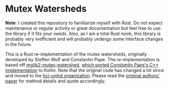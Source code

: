 # Mutex Watersheds

**Note**: I created this repository to familiarize myself with Rust. Do not expect maintenance or regular activity or great documentation but feel free to use the library if it fits your needs. Also, as I am a total Rust noob, this library is probably very inefficient and will probably undergo some interface changes in the future.

This is a Rust re-implementation of the mutex watersheds, originally developed by Steffen Wolf and Constantin Pape. The re-implementation is based off [mglib2-mutex-watershed](https://github.com/saalfeldlab/imglib2-mutex-watershed), [which ported Constantin Pape's C++ implementation](https://github.com/constantinpape/mutex-watershed) to Kotlin. Note that the original code has changed a lot since and moved to the [hci-unihd organization](https://github.com/hci-unihd/mutex-watershed). Please read the [original authors' paper](https://openaccess.thecvf.com/content_ECCV_2018/html/Steffen_Wolf_The_Mutex_Watershed_ECCV_2018_paper.html) for method details and quote accordingly.

